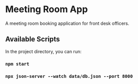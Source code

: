# Meeting Room App

A meeting room booking application for front desk officers.

## Available Scripts

In the project directory, you can run:

### `npm start`

### `npx json-server --watch data/db.json --port 8000`
